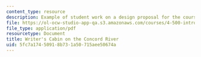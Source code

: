 ```yaml
---
content_type: resource
description: Example of student work on a design proposal for the course project.
file: https://ol-ocw-studio-app-qa.s3.amazonaws.com/courses/4-500-introduction-to-design-computing-fall-2008/5fc7a17450918b731a50715aee50674a_assn1_9.pdf
file_type: application/pdf
resourcetype: Document
title: Writer's Cabin on the Concord River
uid: 5fc7a174-5091-8b73-1a50-715aee50674a
---
```

